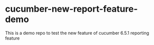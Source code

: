 # cucumber-new-report-feature-demo
This is a demo repo to test the new feature of cucumber 6.5.1 reporting feature
